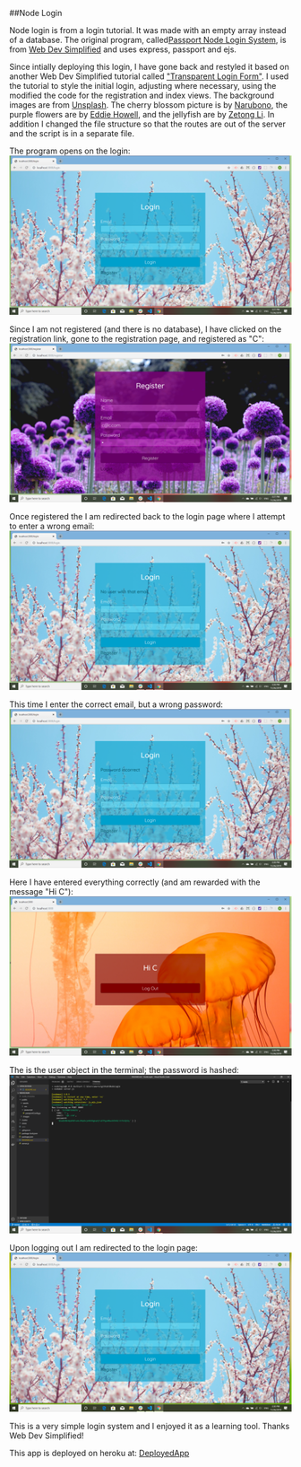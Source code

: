 ##Node Login

Node login is from a login tutorial. It was made with an empty array instead of a database. The original program, called[Passport Node Login System](https://www.youtube.com/watch?v=-RCnNyD0L-s&t=15s), is from [Web Dev Simplified](https://www.youtube.com/watch?v=-RCnNyD0L-s) and uses express, passport and ejs.

Since intially deploying this login, I have gone back and restyled it based on another Web Dev Simplified tutorial called ["Transparent Login Form"](https://www.youtube.com/watch?v=nLxA9froMOs). I used the tutorial to style the initial login, adjusting where necessary, using the modified the code for the registration and index views. The background images are from [Unsplash](https://unsplash.com/). The cherry blossom picture is by [Narubono](https://unsplash.com/@narubono), the purple flowers are by [Eddie Howell](https://unsplash.com/s/photos/howell), and the jellyfish are by [Zetong Li](https://unsplash.com/s/photos/zetong-li). In addition I changed the file structure so that the routes are out of the server and the script is in a separate file. 
 
 The program opens on the login:
 ![Login](public/images/forreadme/aonopening.png)

Since I am not registered (and there is no database), I have clicked on the registration link, gone to the registration page, and registered as "C":
![Register](public/images/forreadme/bregister.png)

Once registered the I am redirected back to the login page where I attempt to enter a wrong email:
![WrongEmail](public/images/forreadme/cwrongemail.png)

This time I enter the correct email, but a wrong password:
![WrongPassword](public/images/forreadme/dwrongpassword.png)

Here I have entered everything correctly (and am rewarded with the message "Hi C"):
![Success](public/images/forreadme/esuccess.png)

The is the user object in the terminal; the password is hashed:
![Hashedpassword](public/images/forreadme/fuserinterminal.png)

Upon logging out I am redirected to the login page:
![Logout](public/images/forreadme/gloggedout.png)

 This is a very simple login system and I enjoyed it as a learning tool. Thanks Web Dev Simplified!

 This app is deployed on heroku at: [DeployedApp](https://vast-stream-09563.herokuapp.com/login)